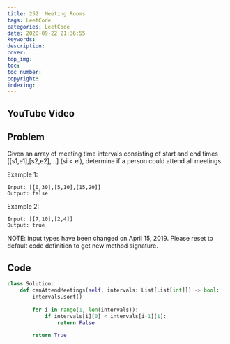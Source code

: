 ```yaml
---
title: 252. Meeting Rooms
tags: LeetCode
categories: LeetCode
date: 2020-09-22 21:36:55
keywords:
description:
cover:
top_img:
toc:
toc_number:
copyright:
indexing:
---
```

## YouTube Video


## Problem
Given an array of meeting time intervals consisting of start and end times [[s1,e1],[s2,e2],...] (si < ei), determine if a person could attend all meetings.

Example 1:
```
Input: [[0,30],[5,10],[15,20]]
Output: false
```
Example 2:
```
Input: [[7,10],[2,4]]
Output: true
```
NOTE: input types have been changed on April 15, 2019. Please reset to default code definition to get new method signature.

## Code
```python
class Solution:
    def canAttendMeetings(self, intervals: List[List[int]]) -> bool:
        intervals.sort()
    
        for i in range(1, len(intervals)):
            if intervals[i][0] < intervals[i-1][1]:
                return False

        return True
```